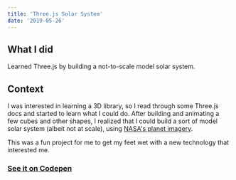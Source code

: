 ```yaml
---
title: 'Three.js Solar System'
date: '2019-05-26'
---
```


## What I did
Learned Three.js by building a not-to-scale model solar system.

## Context
I was interested in learning a 3D library, so I read through some Three.js docs and started to learn what I could do. After building and animating a few cubes and other shapes, I realized that I could build a sort of model solar system (albeit not at scale), using [NASA's planet imagery](https://www.nasa.gov/multimedia/imagegallery/index.html).

This was a fun project for me to get my feet wet with a new technology that interested me.

### [See it on Codepen](https://codepen.io/christinademartinez/project/editor/ZJbOJa)